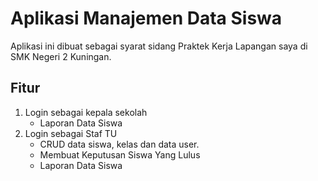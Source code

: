 # Aplikasi Manajemen Data Siswa
Aplikasi ini dibuat sebagai syarat sidang Praktek Kerja Lapangan saya di SMK Negeri 2 Kuningan.

## Fitur

1. Login sebagai kepala sekolah
	- Laporan Data Siswa
2. Login sebagai Staf TU
	- CRUD data siswa, kelas dan data user.
	- Membuat Keputusan Siswa Yang Lulus
	- Laporan Data Siswa
